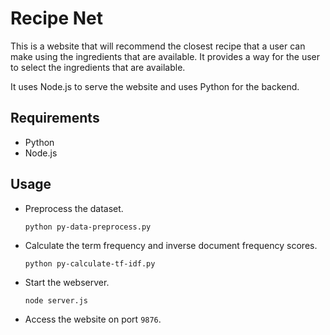 # Recipe Net

This is a website that will recommend the closest recipe that a user can make using the ingredients that are available. It provides a way for the user to select the ingredients that are available.

It uses Node.js to serve the website and uses Python for the backend.

## Requirements

- Python
- Node.js

## Usage

- Preprocess the dataset.

  ```shell
  python py-data-preprocess.py
  ```

- Calculate the term frequency and inverse document frequency scores.

  ```shell
  python py-calculate-tf-idf.py
  ```

- Start the webserver.

  ```shell
  node server.js
  ```

- Access the website on port `9876`.

